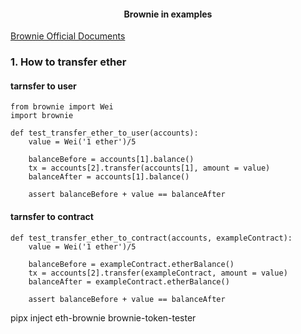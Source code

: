 
<h4 align="center">Brownie in examples</h4>


[Brownie Official Documents](https://eth-brownie.readthedocs.io/en/stable/index.html)

### 1. How to transfer ether

#### tarnsfer to user
```solidity
from brownie import Wei
import brownie

def test_transfer_ether_to_user(accounts):
    value = Wei('1 ether')/5

    balanceBefore = accounts[1].balance()
    tx = accounts[2].transfer(accounts[1], amount = value)
    balanceAfter = accounts[1].balance()

    assert balanceBefore + value == balanceAfter
```

#### tarnsfer to contract
```solidity
def test_transfer_ether_to_contract(accounts, exampleContract):
    value = Wei('1 ether')/5

    balanceBefore = exampleContract.etherBalance()
    tx = accounts[2].transfer(exampleContract, amount = value)
    balanceAfter = exampleContract.etherBalance()

    assert balanceBefore + value == balanceAfter
```

pipx inject eth-brownie brownie-token-tester

